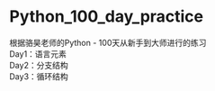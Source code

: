 # Python_100_day_practice
根据骆昊老师的Python - 100天从新手到大师进行的练习   
Day1：语言元素   
Day2：分支结构   
Day3：循环结构  

